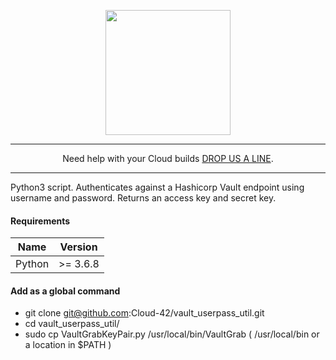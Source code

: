 <p align="center">
  <a href="https://www.cloud42.io/" target="_blank" rel="Homepage">
  <img width="200" height="200" src="https://www.cloud42.io/wp-content/uploads/2020/01/transparent_small.png">
  </a>
</p>

---
<p align="center">Need help with your Cloud builds <a href="https://www.cloud42.io/contact/" target="_blank" rel="ContactUS"> DROP US A LINE</a>.</p>

---
Python3 script. Authenticates against a Hashicorp Vault endpoint using username and password. Returns an access key and secret key.

#### Requirements

| Name | Version |
|------|---------|
| Python | >= 3.6.8 |

#### Add as a global command

* git clone git@github.com:Cloud-42/vault\_userpass\_util.git
* cd vault\_userpass\_util/
* sudo cp VaultGrabKeyPair.py /usr/local/bin/VaultGrab ( /usr/local/bin or a location in $PATH )


